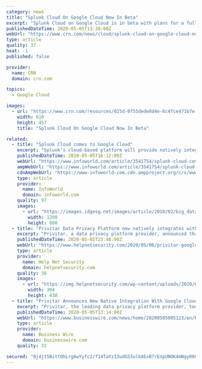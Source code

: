 ```yaml
---
category: news
title: "Splunk Cloud On Google Cloud Now In Beta"
excerpt: "Splunk Cloud on Google Cloud is in beta with plans for a full rollout this year to help customers mine data while benefiting from the No. 3 cloud provider’s infrastructure and technology capabilities"
publishedDateTime: 2020-05-05T13:38:00Z
webUrl: "https://www.crn.com/news/cloud/splunk-cloud-on-google-cloud-now-in-beta"
type: article
quality: 37
heat: -1
published: false

provider:
  name: CRN
  domain: crn.com

topics:
  - Google Cloud

images:
  - url: "https://www.crn.com/resources/025d-0f55dede8d4e-6c4fce471b7e-1000/splunk-sign.jpg"
    width: 610
    height: 457
    title: "Splunk Cloud On Google Cloud Now In Beta"

related:
  - title: "Splunk Cloud comes to Google Cloud"
    excerpt: "Splunk’s cloud-based platform will provide natively integrated log analysis and metrics for Google Cloud Platform users"
    publishedDateTime: 2020-05-05T16:12:00Z
    webUrl: "https://www.infoworld.com/article/3541754/splunk-cloud-comes-to-google-cloud.html"
    ampWebUrl: "https://www.infoworld.com/article/3541754/splunk-cloud-comes-to-google-cloud.amp.html"
    cdnAmpWebUrl: "https://www-infoworld-com.cdn.ampproject.org/c/s/www.infoworld.com/article/3541754/splunk-cloud-comes-to-google-cloud.amp.html"
    type: article
    provider:
      name: InfoWorld
      domain: infoworld.com
    quality: 97
    images:
      - url: "https://images.idgesg.net/images/article/2018/02/big_data_analytics_analysis_statistics_thinkstock_626673360-100749740-large.jpg"
        width: 1200
        height: 800
  - title: "Privitar Data Privacy Platform now natively integrates with Google Cloud"
    excerpt: "Privitar, a data privacy platform provider, announced that the Privitar Data Privacy Platform now natively integrates with the Google Cloud Platform."
    publishedDateTime: 2020-05-05T23:48:00Z
    webUrl: "https://www.helpnetsecurity.com/2020/05/06/privitar-google-cloud/"
    type: article
    provider:
      name: Help Net Security
      domain: helpnetsecurity.com
    quality: 36
    images:
      - url: "https://img.helpnetsecurity.com/wp-content/uploads/2020/03/12085321/insecure-rsac2020.jpg"
        width: 304
        height: 430
  - title: "Privitar Announces New Native Integration With Google Cloud Platform"
    excerpt: "Privitar, the leading data privacy platform provider, today announced that the Privitar Data Privacy Platform™ now natively integrates with the Google Cloud Platform. The new integration adds to Privitar’s native support of public cloud services,"
    publishedDateTime: 2020-05-05T13:14:00Z
    webUrl: "https://www.businesswire.com/news/home/20200505005123/en/Privitar-Announces-New-Native-Integration-Google-Cloud"
    type: article
    provider:
      name: Business Wire
      domain: businesswire.com
    quality: 32

secured: "0j4jt5BittOhLrg6wYyfc2/f14TaYz13udG53ulkAExB7rEnpUNOK4mNgy00C/3pFgS5kaqGxsLCrE+Ufw29mF4gWK8YAdtv82pdvRZq191R/cB64q4Lp7yTt8z2qqJ4rELFgMQ12BxT1dIgVo+s0Lvu1qGayBaJ/Ll4f0kd9UkLAxm4asDl/ALAjYP13HcqHFd7cb/8eJzZmmr784Gzfqs/fczpJXP+RKM3Flaz+BTSSzDALiJr5jplM2qgqz0lcrrXXn/8lR6ghNHC8IWPXOVhEyy+hPZtnlw5J1h/+/A7c3oSfi0aLGxbYgdUhizxDqT9fIIcjwNcUD3MsNFRzgjiWIzwGO8Uo3pL5zszXzwpmi7J+PcTfixqCEM8pyVJPrNxJi5uNBmafdVflWal++C+PMGpmzx/cX3UiVewoVpFWQwUhtHiONVf+hKZX30jVngoGJAv+F0BmtYJRKMcF6AU5Yy/jhNJg7KDzVZWLwY=;normylLYcycfchnA17zUBQ=="
---
```



